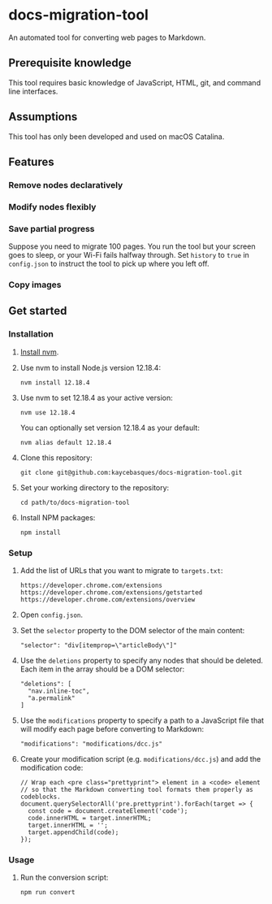 # docs-migration-tool

An automated tool for converting web pages to Markdown.

## Prerequisite knowledge

This tool requires basic knowledge of JavaScript, HTML, git, and command line interfaces.

## Assumptions

This tool has only been developed and used on macOS Catalina.

## Features

### Remove nodes declaratively

### Modify nodes flexibly

### Save partial progress

Suppose you need to migrate 100 pages. You run the tool
but your screen goes to sleep, or your Wi-Fi fails halfway through.
Set `history` to `true` in `config.json` to instruct the tool to
pick up where you left off.

### Copy images

## Get started

### Installation

1. [Install nvm][nvm].

1. Use nvm to install Node.js version 12.18.4:

       nvm install 12.18.4

1. Use nvm to set 12.18.4 as your active version:

       nvm use 12.18.4

   You can optionally set version 12.18.4 as your default:

       nvm alias default 12.18.4

1. Clone this repository:

       git clone git@github.com:kaycebasques/docs-migration-tool.git

1. Set your working directory to the repository:

       cd path/to/docs-migration-tool

1. Install NPM packages:

       npm install

### Setup

1. Add the list of URLs that you want to migrate to `targets.txt`:

       https://developer.chrome.com/extensions
       https://developer.chrome.com/extensions/getstarted
       https://developer.chrome.com/extensions/overview

1. Open `config.json`.

1. Set the `selector` property to the DOM selector of the main content:

       "selector": "div[itemprop=\"articleBody\"]"

1. Use the `deletions` property to specify any nodes that should be deleted.
   Each item in the array should be a DOM selector:

       "deletions": [
         "nav.inline-toc",
         "a.permalink"
       ]

1. Use the `modifications` property to specify a path to a JavaScript file
   that will modify each page before converting to Markdown:

       "modifications": "modifications/dcc.js"

1. Create your modification script (e.g. `modifications/dcc.js`) and add the modification
   code:

       // Wrap each <pre class="prettyprint"> element in a <code> element
       // so that the Markdown converting tool formats them properly as codeblocks.
       document.querySelectorAll('pre.prettyprint').forEach(target => {
         const code = document.createElement('code');
         code.innerHTML = target.innerHTML;
         target.innerHTML = '';
         target.appendChild(code);
       });

### Usage

1. Run the conversion script:

       npm run convert

[nvm]: https://github.com/nvm-sh/nvm#installing-and-updating